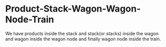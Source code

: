 # Product-Stack-Wagon-Wagon-Node-Train
We have products inside the stack and stack(or stacks) inside the wagon and wagon inside the wagon node and finally wagon node inside the train.
